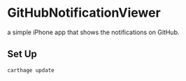 # GitHubNotificationViewer
a simple iPhone app that shows the notifications on GitHub.

## Set Up

```bash:
carthage update
```

